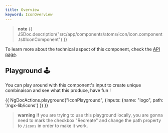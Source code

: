 ```yaml
---
title: Overview
keyword: IconOverview
---
```


> **note**
> {{ JSDoc.description("src/app/components/atoms/icon/icon.component.ts#IconComponent") }}

To learn more about the technical aspect of this component, check the [API page](https://louiiuol.github.io/ngx-lib/api/classes/api/IconComponent).

## Playground 🕹️

You can play around with this component's input to create unique combinaison and see what this produce, have fun !

{{ NgDocActions.playground("IconPlayground", {inputs: {name: "logo", path: '/ngx-lib/icons'} }) }}

<div id="end"></div>

> **warning**
> If you are trying to use this playground locally, you are gonna need to mark the checkbox "Recreate" and change the path property to `/icons` in order to make it work.
